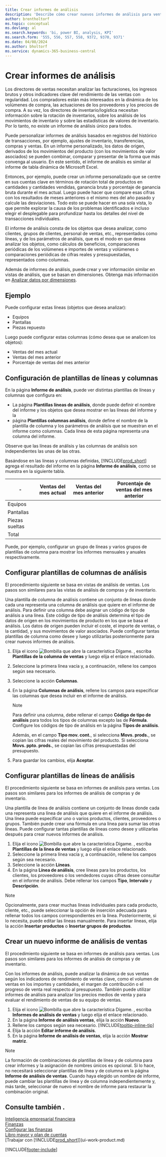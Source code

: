 ```yaml
---
title: Crear informes de análisis
description: 'Describe cómo crear nuevos informes de análisis para ventas, compras y existencias, así como configurar plantillas de análisis.'
author: brentholtorf
ms.topic: conceptual
ms.devlang: al
ms.search.keywords: 'bi, power BI, analysis, KPI'
ms.search.form: '555, 556, 557, 558, 9372, 9370, 9371'
ms.date: 04/08/2024
ms.author: bholtorf
ms.service: dynamics-365-business-central
---
```

# <a name="create-analysis-reports"></a>Crear informes de análisis

Los directores de ventas necesitan analizar las facturaciones, los ingresos brutos y otros indicadores clave del rendimiento de las ventas con regularidad. Los compradores están más interesados en la dinámica de los volúmenes de compra, las actuaciones de los proveedores y los precios de compra. A su vez, los directores de inventario/logística necesitan información sobre la rotación de inventarios, sobre los análisis de los movimientos de inventario y sobre las estadísticas de valores de inventario. Por lo tanto, no existe un informe de análisis único para todos.

Puede personalizar informes de análisis basados en registros del histórico de transacciones, por ejemplo, ajustes de inventario, transferencias, compras y ventas. En un informe personalizado, los datos de origen, derivados de los movimientos del producto (con los movimientos de valor asociados) se pueden combinar, comparar y presentar de la forma que más convenga al usuario. En este sentido, el informe de análisis es similar al informe de tabla dinámica de Microsoft Excel.  

Entonces, por ejemplo, puede crear un informe personalizado que se centre en sus cuentas clave en términos de rotación total de productos en cantidades y cantidades vendidas, ganancia bruta y porcentaje de ganancia bruta durante el mes actual. Luego puede hacer que compare esas cifras con los resultados de meses anteriores o el mismo mes del año pasado y calcule las desviaciones. Todo esto se puede hacer en una sola vista, lo que permite explorar la causa de los problemas identificados e incluso elegir el desplegable para profundizar hasta los detalles del nivel de transacciones individuales.  

El informe de análisis consta de los objetos que desea analizar, como clientes, grupos de clientes, personal de ventas, etc., representados como líneas, y de los parámetros de análisis, que es el modo en que desea analizar los objetos, como cálculos de beneficios, comparaciones periódicas de los volúmenes e importes de ventas y volúmenes o comparaciones periódicas de cifras reales y presupuestadas, representados como columnas. 

Además de informes de análisis, puede crear y ver información similar en vistas de análisis, que se basan en dimensiones. Obtenga más información en [Analizar datos por dimensiones](bi-how-analyze-data-dimension.md).

## <a name="example"></a>Ejemplo

Puede configurar estas líneas (objetos que desea analizar):  

- Equipos  
- Pantallas  
- Piezas repuesto  

Luego puede configurar estas columnas (cómo desea que se analicen los objetos):  

- Ventas del mes actual  
- Ventas del mes anterior  
- Porcentaje de ventas del mes anterior  

## <a name="setting-up-line-and-column-layouts"></a>Configuración de plantillas de líneas y columnas

En la página **Informe de análisis**, puede ver distintas plantillas de líneas y columnas que configura en:

* La página **Plantillas líneas de análisis**, donde puede definir el nombre del informe y los objetos que desea mostrar en las líneas del informe y la
* página **Plantillas columnas análisis**, donde define el nombre de la plantilla de columna y los parámetros de análisis que se muestran en el informe como columnas. Cada línea de esta página representa una columna del informe. 

Observe que las líneas de análisis y las columnas de análisis son independientes las unas de las otras.  

Basándose en las líneas y columnas definidas, [!INCLUDE[prod_short](includes/prod_short.md)] agrega el resultado del informe en la página **Informe de análisis**, como se muestra en la siguiente tabla.  

|- |Ventas del mes actual|Ventas del mes anterior|Porcentaje de ventas del mes anterior|  
|-|-|-|-|  
|Equipos| | | |  
|Pantallas| | | |  
|Piezas sueltas| | | |  
|Total| | | |  

Puede, por ejemplo, configurar un grupo de líneas y varios grupos de plantillas de columna para mostrar los informes mensuales y anuales respectivamente.

## <a name="set-up-analysis-column-templates"></a>Configurar plantillas de columnas de análisis

El procedimiento siguiente se basa en vistas de análisis de ventas. Los pasos son similares para las vistas de análisis de compras y de inventario.

Una plantilla de columna de análisis contiene un conjunto de líneas donde cada una representa una columna de análisis que quiere en el informe de análisis. Para definir una columna debe asignar un código de tipo de análisis a una línea. Este código de tipo de análisis determina el tipo de datos de origen en los movimientos de producto en los que se basa el análisis. Los datos de origen pueden incluir el coste, el importe de ventas, o la cantidad, y sus movimientos de valor asociados. Puede configurar tantas plantillas de columna como desee y luego utilizarlas posteriormente para crear nuevos informes de análisis.    

1. Elija el icono ![Bombilla que abre la característica Dígame.](media/ui-search/search_small.png "Dígame qué desea hacer") , escriba **Plantillas de la columna de ventas** y luego elija el enlace relacionado.  
2. Seleccione la primera línea vacía y, a continuación, rellene los campos según sea necesario.
3. Seleccione la acción **Columnas**.  
4. En la página **Columnas de análisis**, rellene los campos para especificar las columnas que desea incluir en el informe de análisis.  

    > [!NOTE]  
    > Para definir una columna, debe rellenar el campo **Código de tipo de análisis** para todos los tipos de columnas excepto las de **Fórmula**. Configure los códigos de tipo de análisis en la página **Tipos de análisis**.  
    
    Además, en el campo **Tipo mov. cont.**, si selecciona **Movs. prods.**, se copian las cifras reales del movimiento del producto. Si selecciona **Movs. ppto. prods.**, se copian las cifras presupuestadas del presupuesto.  
5. Para guardar los cambios, elija **Aceptar**.  

## <a name="set-up-analysis-line-templates"></a>Configurar plantillas de líneas de análisis

El procedimiento siguiente se basa en informes de análisis para ventas. Los pasos son similares para los informes de análisis de compras y de inventario.

Una plantilla de línea de análisis contiene un conjunto de líneas donde cada una representa una línea de análisis que quiere en el informe de análisis. Una línea puede especificar uno o varios productos, clientes, proveedores o grupos. También puede crear una fórmula en una línea para sumar las otras líneas. Puede configurar tantas plantillas de líneas como desee y utilizarlas después para crear nuevos informes de análisis.   

1. Elija el icono ![Bombilla que abre la característica Dígame.](media/ui-search/search_small.png "Dígame qué desea hacer") , escriba **Plantillas de la línea de ventas** y luego elija el enlace relacionado.  
2. Seleccione la primera línea vacía y, a continuación, rellene los campos según sea necesario.
3. Seleccione la acción **Líneas**.  
4. En la página **Línea de análisis**, cree líneas para los productos, los clientes, los proveedores o los vendedores cuyas cifras desee consultar en el informe de análisis. Debe rellenar los campos **Tipo**, **Intervalo** y **Descripción**.  

> [!NOTE]  
> Opcionalmente, para crear muchas líneas individuales para cada producto, cliente, etc., puede seleccionar la opción de inserción adecuada para rellenar todos los campos correspondientes en la línea. Posteriormente, si lo necesita, puede editar las líneas manualmente. Para insertar líneas, elija la acción **Insertar productos** o **Insertar grupos de productos**.  

## <a name="create-a-new-sales-analysis-report"></a>Crear un nuevo informe de análisis de ventas

El procedimiento siguiente se basa en informes de análisis para ventas. Los pasos son similares para los informes de análisis de compras y de inventario.

Con los informes de análisis, puede analizar la dinámica de sus ventas según los indicadores de rendimiento de ventas clave, como el volumen de ventas en los importes y cantidades, el margen de contribución o el progreso de venta real respecto al presupuesto. También puede utilizar informes de análisis para analizar los precios medios de venta y para evaluar el rendimiento de ventas de su equipo de ventas.  

1. Elija el icono ![Bombilla que abre la característica Dígame.](media/ui-search/search_small.png "Dígame qué desea hacer") , escriba **Informes de análisis de ventas** y luego elija el enlace relacionado.  
2. En la página **Informe de análisis ventas**, elija la acción **Nuevo**.
3. Rellene los campos según sea necesario. [!INCLUDE[tooltip-inline-tip](includes/tooltip-inline-tip_md.md)]
4. Elija la acción **Editar informe de análisis**.
5. En la página **Informe de análisis de ventas**, elija la acción **Mostrar matriz**.  

> [!NOTE]  
> La formación de combinaciones de plantillas de línea y de columna para crear informes y la asignación de nombres únicos es opcional. Si lo hace, no necesitará seleccionar plantillas de línea y de columna en la página **Informe de análisis de ventas**. Cuando haya elegido un nombre de informe, puede cambiar las plantillas de línea y de columna independientemente y, más tarde, seleccionar de nuevo el nombre de informe para restaurar la combinación original.

## <a name="see-also"></a>Consulte también .

[Inteligencia empresarial financiera](bi.md)  
[Finanzas](finance.md)  
[Configurar las finanzas](finance-setup-finance.md)  
[Libro mayor y plan de cuentas](finance-general-ledger.md)  
[Trabajar con [!INCLUDE[prod_short](includes/prod_short.md)]](ui-work-product.md)  

[!INCLUDE[footer-include](includes/footer-banner.md)]
